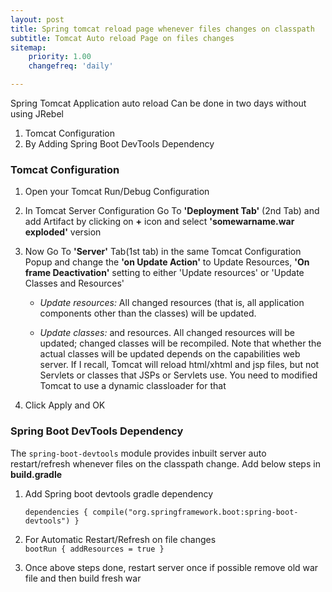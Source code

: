 ```yaml
---
layout: post
title: Spring tomcat reload page whenever files changes on classpath
subtitle: Tomcat Auto reload Page on files changes
sitemap:
    priority: 1.00
    changefreq: 'daily'

---
```


Spring Tomcat Application auto reload Can be done in two days without using JRebel<br/>
1. Tomcat Configuration
2. By Adding Spring Boot DevTools Dependency

### Tomcat Configuration
1. Open your Tomcat Run/Debug Configuration

2. In Tomcat Server Configuration Go To **'Deployment Tab'** (2nd Tab) and add Artifact by clicking on **+** icon and select **'somewarname.war exploded'** version

3. Now Go To **'Server'** Tab(1st tab) in the same Tomcat Configuration Popup and change the **'on Update Action'** to Update Resources, **'On frame Deactivation'** setting to either 'Update resources' or 'Update Classes and Resources'
    - *Update resources:* All changed resources (that is, all application components other than the classes) will be updated.
    
    - *Update classes:* and resources. All changed resources will be updated; changed classes will be recompiled. Note that whether the actual classes will be updated depends on the capabilities web server. If I recall, Tomcat will reload html/xhtml and jsp files, but not Servlets or classes that JSPs or Servlets use. You need to modified Tomcat to use a dynamic classloader for that

4. Click Apply and OK

### Spring Boot DevTools Dependency
The `spring-boot-devtools` module provides inbuilt server auto restart/refresh whenever files on the classpath change. Add below steps in **build.gradle**<br/>

1. Add Spring boot devtools gradle dependency<br/>

   `dependencies {
        compile("org.springframework.boot:spring-boot-devtools")
    }`
    
2. For Automatic Restart/Refresh on file changes<br/>
  `bootRun {
     addResources = true
   }`
 
3. Once above steps done, restart server once if possible remove old war file and then build fresh war